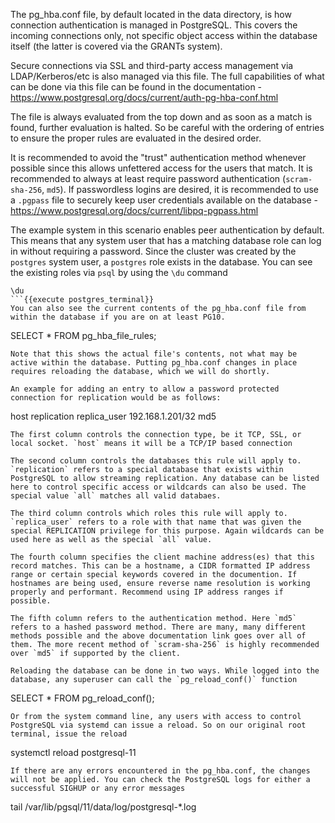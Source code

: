 
The pg_hba.conf file, by default located in the data directory, is how connection authentication is managed in PostgreSQL. This covers the incoming connections only, not specific object access within the database itself (the latter is covered via the GRANTs system).

Secure connections via SSL and third-party access management via LDAP/Kerberos/etc is also managed via this file. The full capabilities of what can be done via this file can be found in the documentation - https://www.postgresql.org/docs/current/auth-pg-hba-conf.html

The file is always evaluated from the top down and as soon as a match is found, further evaluation is halted. So be careful with the ordering of entries to ensure the proper rules are evaluated in the desired order.

It is recommended to avoid the "trust" authentication method whenever possible since this allows unfettered access for the users that match. It is recommended to always at least require password authentication (`scram-sha-256`, `md5`). If passwordless logins are desired, it is recommended to use a `.pgpass` file to securely keep user credentials available on the database - https://www.postgresql.org/docs/current/libpq-pgpass.html

The example system in this scenario enables peer authentication by default. This means that any system user that has a matching database role can log in without requiring a password. Since the cluster was created by the `postgres` system user, a `postgres` role exists in the database. You can see the existing roles via `psql` by using the `\du` command
```
\du
```{{execute postgres_terminal}}
You can also see the current contents of the pg_hba.conf file from within the database if you are on at least PG10. 
```
SELECT * FROM pg_hba_file_rules;
```{{execute T2}}
Note that this shows the actual file's contents, not what may be active within the database. Putting pg_hba.conf changes in place requires reloading the database, which we will do shortly.

An example for adding an entry to allow a password protected connection for replication would be as follows:
```
host    replication    replica_user    192.168.1.201/32    md5
```
The first column controls the connection type, be it TCP, SSL, or local socket. `host` means it will be a TCP/IP based connection

The second column controls the databases this rule will apply to. `replication` refers to a special database that exists within PostgreSQL to allow streaming replication. Any database can be listed here to control specific access or wildcards can also be used. The special value `all` matches all valid databaes.

The third column controls which roles this rule will apply to. `replica_user` refers to a role with that name that was given the special REPLICATION privilege for this purpose. Again wildcards can be used here as well as the special `all` value.

The fourth column specifies the client machine address(es) that this record matches. This can be a hostname, a CIDR formatted IP address range or certain special keywords covered in the documention. If hostnames are being used, ensure reverse name resolution is working properly and performant. Recommend using IP address ranges if possible.

The fifth column refers to the authentication method. Here `md5` refers to a hashed password method. There are many, many different methods possible and the above documentation link goes over all of them. The more recent method of `scram-sha-256` is highly recommended over `md5` if supported by the client.

Reloading the database can be done in two ways. While logged into the database, any superuser can call the `pg_reload_conf()` function
```
SELECT * FROM pg_reload_conf();
```{{execute T2}}
Or from the system command line, any users with access to control PostgreSQL via systemd can issue a reload. So on our original root terminal, issue the reload
```
systemctl reload postgresql-11
```{{execute T1}}
If there are any errors encountered in the pg_hba.conf, the changes will not be applied. You can check the PostgreSQL logs for either a successful SIGHUP or any error messages
```
tail /var/lib/pgsql/11/data/log/postgresql-*.log
```{{execute}}



